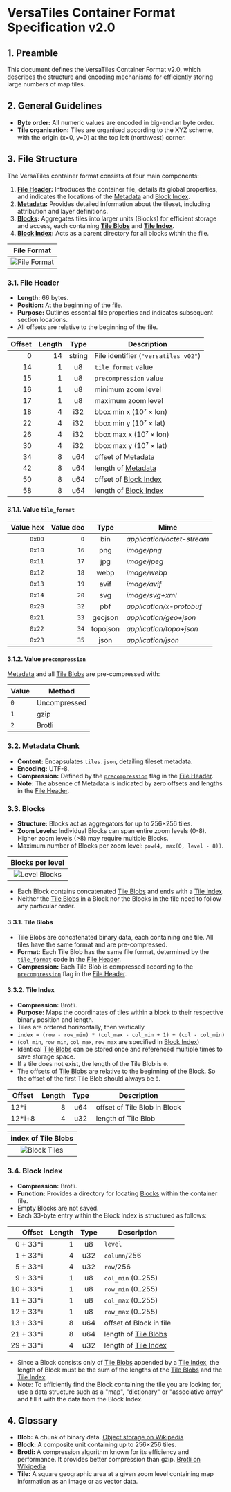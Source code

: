 # VersaTiles Container Format Specification v2.0



## 1. Preamble

This document defines the VersaTiles Container Format v2.0, which describes the structure and encoding mechanisms for efficiently storing large numbers of map tiles.



## 2. General Guidelines

- **Byte order:** All numeric values are encoded in big-endian byte order.
- **Tile organisation:** Tiles are organised according to the XYZ scheme, with the origin (x=0, y=0) at the top left (northwest) corner.



## 3. File Structure

The VersaTiles container format consists of four main components:

1. **[File Header](#31-file-header):** Introduces the container file, details its global properties, and indicates the locations of the [Metadata](#32-metadata-chunk) and [Block Index](#34-block-index).
2. **[Metadata](#32-metadata-chunk):** Provides detailed information about the tileset, including attribution and layer definitions.
3. **[Blocks](#33-blocks):** Aggregates tiles into larger units (Blocks) for efficient storage and access, each containing [**Tile Blobs**](#331-tile-blobs) and [**Tile Index**](#332-tile-index).
4. **[Block Index](#34-block-index):** Acts as a parent directory for all blocks within the file.

|           File Format           |
|:-------------------------------:|
| ![File Format](../assets/container_file_format.svg) |



### 3.1. File Header

- **Length:** 66 bytes.
- **Position:** At the beginning of the file.
- **Purpose:** Outlines essential file properties and indicates subsequent section locations.
- All offsets are relative to the beginning of the file.

| Offset | Length |  Type  | Description                              |
|-------:|-------:|:------:|------------------------------------------|
|      0 |     14 | string | File identifier (`"versatiles_v02"`)     |
|     14 |      1 |   u8   | `tile_format` value                      |
|     15 |      1 |   u8   | `precompression` value                   |
|     16 |      1 |   u8   | minimum zoom level                       |
|     17 |      1 |   u8   | maximum zoom level                       |
|     18 |      4 |  i32   | bbox min x (10⁷ × lon)                   |
|     22 |      4 |  i32   | bbox min y (10⁷ × lat)                   |
|     26 |      4 |  i32   | bbox max x (10⁷ × lon)                   |
|     30 |      4 |  i32   | bbox max y (10⁷ × lat)                   |
|     34 |      8 |  u64   | offset of [Metadata](#32-metadata-chunk) |
|     42 |      8 |  u64   | length of [Metadata](#32-metadata-chunk) |
|     50 |      8 |  u64   | offset of [Block Index](#34-block-index) |
|     58 |      8 |  u64   | length of [Block Index](#34-block-index) |



#### 3.1.1. Value `tile_format`

| Value hex | Value dec |   Type   | Mime                       |
|----------:|----------:|:--------:|----------------------------|
|    `0x00` |       `0` |   bin    | *application/octet-stream* |
|    `0x10` |      `16` |   png    | *image/png*                |
|    `0x11` |      `17` |   jpg    | *image/jpeg*               |
|    `0x12` |      `18` |   webp   | *image/webp*               |
|    `0x13` |      `19` |   avif   | *image/avif*               |
|    `0x14` |      `20` |   svg    | *image/svg+xml*            |
|    `0x20` |      `32` |   pbf    | *application/x-protobuf*   |
|    `0x21` |      `33` | geojson  | *application/geo+json*     |
|    `0x22` |      `34` | topojson | *application/topo+json*    |
|    `0x23` |      `35` |   json   | *application/json*         |



#### 3.1.2. Value `precompression`

[Metadata](#32-metadata-chunk) and all [Tile Blobs](#331-tile-blobs) are pre-compressed with:

| Value | Method       |
|-------|--------------|
| `0`   | Uncompressed |
| `1`   | gzip         |
| `2`   | Brotli       |



### 3.2. Metadata Chunk

- **Content:** Encapsulates `tiles.json`, detailing tileset metadata.
- **Encoding:** UTF-8.
- **Compression:** Defined by the [`precompression`](#312-value-precompression) flag in the [File Header](#31-file-header).
- **Note:** The absence of Metadata is indicated by zero offsets and lengths in the [File Header](#31-file-header).



### 3.3. Blocks

- **Structure:** Blocks act as aggregators for up to 256×256 tiles.
- **Zoom Levels:** Individual Blocks can span entire zoom levels (0-8). Higher zoom levels (>8) may require multiple Blocks.
- Maximum number of Blocks per zoom level: `pow(4, max(0, level - 8))`.

|         Blocks per level          |
|:---------------------------------:|
| ![Level Blocks](../assets/container_level_blocks.svg) |

- Each Block contains concatenated [Tile Blobs](#331-tile-blobs) and ends with a [Tile Index](#332-tile-index).
- Neither the [Tile Blobs](#331-tile-blobs) in a Block nor the Blocks in the file need to follow any particular order.



#### 3.3.1. Tile Blobs

- Tile Blobs are concatenated binary data, each containing one tile. All tiles have the same format and are pre-compressed.
- **Format:** Each Tile Blob has the same file format, determined by the [`tile_format`](#311-value-tile_format) code in the [File Header](#31-file-header).
- **Compression:** Each Tile Blob is compressed according to the [`precompression`](#312-value-precompression) flag in the [File Header](#31-file-header).



#### 3.3.2. Tile Index

- **Compression:** Brotli.
- **Purpose:** Maps the coordinates of tiles within a block to their respective binary position and length.
- Tiles are ordered horizontally, then vertically
- `index = (row - row_min) * (col_max - col_min + 1) + (col - col_min)`
- (`col_min`, `row_min`, `col_max`, `row_max` are specified in [Block Index](#34-block-index))
- Identical [Tile Blobs](#331-tile-blobs) can be stored once and referenced multiple times to save storage space.
- If a tile does not exist, the length of the Tile Blob is `0`.
- The offsets of [Tile Blobs](#331-tile-blobs) are relative to the beginning of the Block. So the offset of the first Tile Blob should always be `0`.

| Offset | Length | Type | Description                  |
|--------|-------:|:----:|------------------------------|
| 12*i   |      8 | u64  | offset of Tile Blob in Block |
| 12*i+8 |      4 | u32  | length of Tile Blob          |

|       index of Tile Blobs       |
|:-------------------------------:|
| ![Block Tiles](../assets/container_block_tiles.svg) |



### 3.4. Block Index

- **Compression:** Brotli.
- **Function:** Provides a directory for locating [Blocks](#33-blocks) within the container file.
- Empty Blocks are not saved.
- Each 33-byte entry within the Block Index is structured as follows:

|    Offset | Length | Type | Description                             |
|----------:|-------:|:----:|-----------------------------------------|
|  0 + 33*i |      1 |  u8  | `level`                                 |
|  1 + 33*i |      4 | u32  | `column`/256                            |
|  5 + 33*i |      4 | u32  | `row`/256                               |
|  9 + 33*i |      1 |  u8  | `col_min` (0..255)                      |
| 10 + 33*i |      1 |  u8  | `row_min` (0..255)                      |
| 11 + 33*i |      1 |  u8  | `col_max` (0..255)                      |
| 12 + 33*i |      1 |  u8  | `row_max` (0..255)                      |
| 13 + 33*i |      8 | u64  | offset of Block in file                 |
| 21 + 33*i |      8 | u64  | length of [Tile Blobs](#331-tile-blobs) |
| 29 + 33*i |      4 | u32  | length of [Tile Index](#332-tile-index) |

- Since a Block consists only of [Tile Blobs](#331-tile-blobs) appended by a [Tile Index](#332-tile-index), the length of Block must be the sum of the lengths of the [Tile Blobs](#331-tile-blobs) and the [Tile Index](#332-tile-index).
- Note: To efficiently find the Block containing the tile you are looking for, use a data structure such as a "map", "dictionary" or "associative array" and fill it with the data from the Block Index.



## 4. Glossary

- **Blob:** A chunk of binary data. [Object storage on Wikipedia](https://en.wikipedia.org/wiki/Object_storage)
- **Block:** A composite unit containing up to 256×256 tiles.
- **Brotli:** A compression algorithm known for its efficiency and performance. It provides better compression than gzip. [Brotli on Wikipedia](https://en.wikipedia.org/wiki/Brotli)
- **Tile:** A square geographic area at a given zoom level containing map information as an image or as vector data.
